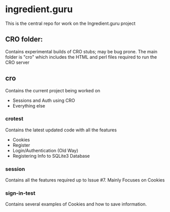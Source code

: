 
# ingredient.guru
This is the central repo for work on the Ingredient.guru project

## CRO folder:
Contains experimental builds of CRO stubs; may be bug prone. The main folder is "cro" which includes the HTML and perl files required to run the CRO server

## cro
Contains the current project being worked on
* Sessions and Auth using CRO
* Everything else

### crotest
Contains the latest updated code with all the features
* Cookies
* Register
* Login/Authentication (Old Way)
* Registering Info to SQLite3 Database

### session
Contains all the features required up to Issue #7. Mainly Focuses on Cookies

### sign-in-test
Contains several examples of Cookies and how to save information.



